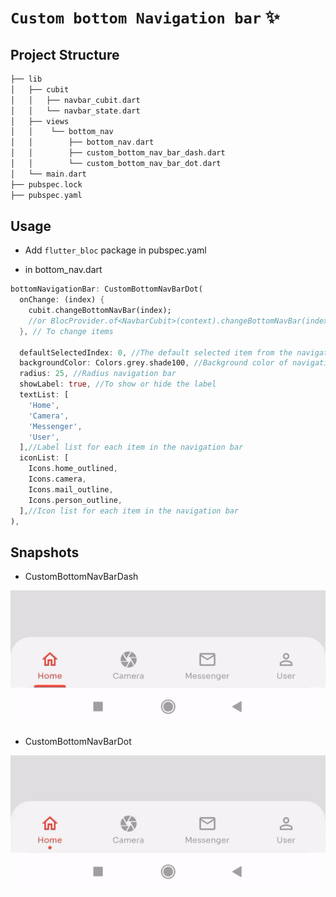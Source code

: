 # **`Custom bottom Navigation bar`** ✨


## Project Structure 
```dart 
├── lib
│   ├── cubit
│   │   ├── navbar_cubit.dart
│   │   └── navbar_state.dart
│   ├── views
│   │    └── bottom_nav
│   │		 ├── bottom_nav.dart
│   │		 ├── custom_bottom_nav_bar_dash.dart
│   │ 	 	 └── custom_bottom_nav_bar_dot.dart
│   └── main.dart
├── pubspec.lock
├── pubspec.yaml
```

## Usage

- Add `flutter_bloc` package in pubspec.yaml

- in bottom_nav.dart
```dart
bottomNavigationBar: CustomBottomNavBarDot(
  onChange: (index) {
	cubit.changeBottomNavBar(index);
	//or BlocProvider.of<NavbarCubit>(context).changeBottomNavBar(index);
  }, // To change items
  
  defaultSelectedIndex: 0, //The default selected item from the navigation bar
  backgroundColor: Colors.grey.shade100, //Background color of navigation bar
  radius: 25, //Radius navigation bar 
  showLabel: true, //To show or hide the label
  textList: [
	'Home',
	'Camera',
	'Messenger',
	'User',
  ],//Label list for each item in the navigation bar
  iconList: [
	Icons.home_outlined,
	Icons.camera,
	Icons.mail_outline,
	Icons.person_outline,
  ],//Icon list for each item in the navigation bar
),
```


## Snapshots

- CustomBottomNavBarDash

![](/dash.gif)


- CustomBottomNavBarDot

![](/dot.gif)

